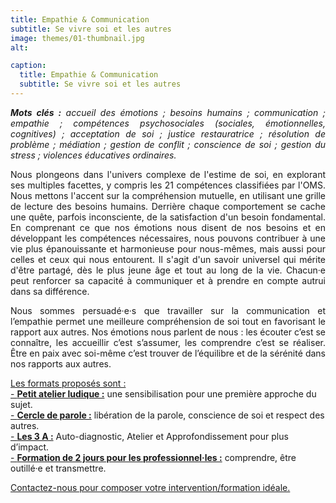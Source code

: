 ```yaml
---
title: Empathie & Communication
subtitle: Se vivre soi et les autres
image: themes/01-thumbnail.jpg
alt: 

caption:
  title: Empathie & Communication 
  subtitle: Se vivre soi et les autres
---
```

<p style="text-align: justify;"><em><strong>Mots clés :</strong> accueil des émotions ; besoins humains ; communication ; empathie ; compétences psychosociales (sociales, émotionnelles, cognitives) ; acceptation de soi ; justice restauratrice ; résolution de problème ; médiation ; gestion de conflit ; conscience de soi ; gestion du stress ; violences éducatives ordinaires.</em></p>

<p style="text-align: justify;">Nous plongeons dans l'univers complexe de l'estime de soi, en explorant ses multiples facettes, y compris les 21 compétences classifiées par l'OMS. Nous mettons l'accent sur la compréhension mutuelle, en utilisant une grille de lecture des besoins humains. Derrière chaque comportement se cache une quête, parfois inconsciente, de la satisfaction d'un besoin fondamental. En comprenant ce que nos émotions nous disent de nos besoins et en développant les compétences nécessaires, nous pouvons contribuer à une vie plus épanouissante et harmonieuse pour nous-mêmes, mais aussi pour celles et ceux qui nous entourent. Il s'agit d'un savoir universel qui mérite d'être partagé, dès le plus jeune âge et tout au long de la vie. Chacun·e peut renforcer sa capacité à communiquer et à prendre en compte autrui dans sa différence.</p> 

<p style="text-align: justify;">Nous sommes persuadé·e·s que travailler sur la communication et l’empathie permet une meilleure compréhension de soi tout en favorisant le rapport aux autres. Nos émotions nous parlent de nous : les écouter c’est se connaître, les accueillir c’est s’assumer, les comprendre c’est se réaliser. Être en paix avec soi-même c’est trouver de l’équilibre et de la sérénité dans nos rapports aux autres.
</p> 

[Les formats proposés sont :](/formats)<br/>
[- **Petit atelier ludique :**](/formats)  une sensibilisation pour une première approche du sujet.<br/>
[- **Cercle de parole :**](/formats) libération de la parole, conscience de soi et respect des autres.<br/>
[- **Les 3 A :**](/formats) Auto-diagnostic, Atelier et Approfondissement pour plus d’impact.<br/>
[- **Formation de 2 jours pour les professionnel·les :**](/formats) comprendre, être outillé·e et transmettre.


<a class="nav-link js-scroll-trigger active" href="index.html#contact">Contactez-nous pour composer votre intervention/formation idéale.</a>
